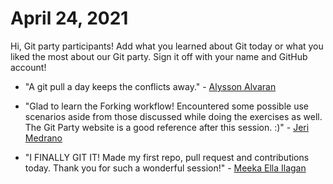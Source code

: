 # April 24, 2021

Hi, Git party participants! Add what you learned about Git today or what you liked the most about our Git party. Sign it off with your name and GitHub account!

* "A git pull a day keeps the conflicts away." - [Alysson Alvaran](https://github.com/alyssonalvaran)

* "Glad to learn the Forking workflow! Encountered some possible use scenarios aside from those discussed while doing the exercises as well. The Git Party website is a good reference after this session. :)" - [Jeri Medrano](https://github.com/jerixmx)

* "I FINALLY GIT IT! Made my first repo, pull request and contributions today. Thank you for such a wonderful session!" - [Meeka Ella Ilagan](https://github.com/MeekaElla)